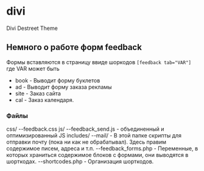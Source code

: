 divi
====

Divi Destreet Theme

## Немного о работе форм feedback

Формы вставляются в страницу ввиде шоркодов
```[feedback tab="VAR"]```
где VAR может быть
* book - Выводит форму буклетов
* ad - Выводит форму заказа рекламы
* site - Заказ сайта
* cal - Заказ календаря.

### Файлы
css/
--feedback.css
js/
--feedback_send.js  - объединенный и оптимизированный JS
includes/
--mail/ - В этой папке скрипты для отправки почту (пока ни как не обрабатывал). Здесь правим содержимое писем, адреса и т.п.
--feedback_forms.php - Переменные, в которых храниться содержимое блоков с формами, они выводятся в шорткодах.
--shortcodes.php - Организация шорткодов.
